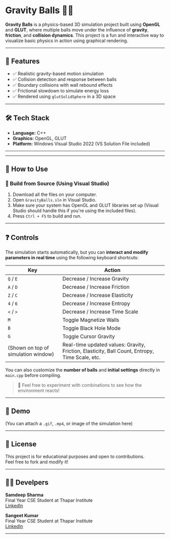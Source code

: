 # Gravity Balls 🎱🌌

**Gravity Balls** is a physics-based 3D simulation project built using **OpenGL** and **GLUT**, where multiple balls move under the influence of **gravity**, **friction**, and **collision dynamics**. This project is a fun and interactive way to visualize basic physics in action using graphical rendering.

---

## 🧠 Features

- ✅ Realistic gravity-based motion simulation  
- ✅ Collision detection and response between balls  
- ✅ Boundary collisions with wall rebound effects  
- ✅ Frictional slowdown to simulate energy loss  
- ✅ Rendered using `glutSolidSphere` in a 3D space

---

## 🛠️ Tech Stack

- **Language:** C++  
- **Graphics:** OpenGL, GLUT  
- **Platform:** Windows Visual Studio 2022 (VS Solution File included)

---


---

## 🚀 How to Use

### 🔹 Build from Source (Using Visual Studio)

1. Download all the files on your computer.
1. Open `GravityBalls.sln` in Visual Studio.
2. Make sure your system has OpenGL and GLUT libraries set up (Visual Studio should handle this if you're using the included files).
3. Press `Ctrl + F5` to build and run.

---

## ❓ Controls

The simulation starts automatically, but you can **interact and modify parameters in real time** using the following keyboard shortcuts:

| Key | Action |
|-----|--------|
| `Q` / `E` | Decrease / Increase Gravity |
| `A` / `D` | Decrease / Increase Friction |
| `Z` / `C` | Decrease / Increase Elasticity |
| `4` / `6` | Decrease / Increase Entropy |
| `<` / `>` | Decrease / Increase Time Scale |
| `M` | Toggle Magnetize Walls |
| `B` | Toggle Black Hole Mode |
| `G` | Toggle Cursor Gravity |
| (Shown on top of simulation window) | Real-time updated values: Gravity, Friction, Elasticity, Ball Count, Entropy, Time Scale, etc. |

You can also customize the **number of balls** and **initial settings** directly in `main.cpp` before compiling.

> 🧪 Feel free to experiment with combinations to see how the environment reacts!

---

## 📸 Demo

(You can attach a `.gif`, `.mp4`, or image of the simulation here)

---

## 📜 License

This project is for educational purposes and open to contributions.  
Feel free to fork and modify it!

---

## 👨‍💻 Develpers

**Samdeep Sharma**  
Final Year CSE Student at Thapar Institute  
[LinkedIn](https://www.linkedin.com/in/sangeet-kumar)

**Sangeet Kumar**  
Final Year CSE Student at Thapar Institute  
[LinkedIn]([https://www.linkedin.com/in/sangeet-kumar](https://linkedin.com/in/sangeet-kumar-b21702279))

---


